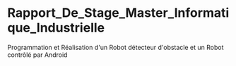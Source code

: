 # Rapport_De_Stage_Master_Informatique_Industrielle
 Programmation et Réalisation  d'un Robot détecteur d'obstacle et un Robot contrôlé par Android
